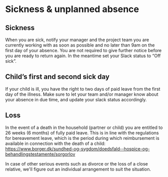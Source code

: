 # Sickness & unplanned absence

## Sickness
When you are sick, notify your manager and the project team you are currently working with as soon as possible and no later than 9am on the first day of your absence. You are not required to give further notice before you are ready to return again. In the meantime set your Slack status to “Off sick”.

## Child’s first and second sick day
If your child is ill, you have the right to two days of paid leave from the first day of the illness. Make sure to let your team and/or manager know about your absence in due time, and update your slack status accordingly.

## Loss
In the event of a death in the household (partner or child) you are entitled to 26 weeks (6 months) of fully paid leave. This is in line with the regulations for bereavement leave, which is the period during which reimbursement is available in connection with the death of a child: https://www.borger.dk/sundhed-og-sygdom/doedsfald--hospice-og-behandlingstestamente/sorgorlov

In case of other serious events such as divorce or the loss of a close relative, we'll figure out an individual arrangement to suit the situation.
